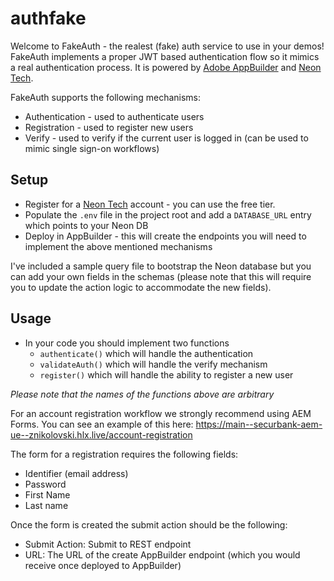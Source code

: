 # authfake

Welcome to FakeAuth - the realest (fake) auth service to use in your demos! FakeAuth implements a proper JWT based authentication flow so it mimics a real authentication process. It is powered by [Adobe AppBuilder](https://developer.adobe.com/app-builder/) and [Neon Tech](https://neon.tech/).

FakeAuth supports the following mechanisms:
- Authentication - used to authenticate users
- Registration - used to register new users
- Verify - used to verify if the current user is logged in (can be used to mimic single sign-on workflows)

## Setup

- Register for a [Neon Tech](https://neon.tech/) account - you can use the free tier.
- Populate the `.env` file in the project root and add a `DATABASE_URL` entry which points to your Neon DB
- Deploy in AppBuilder - this will create the endpoints you will need to implement the above mentioned mechanisms

I've included a sample query file to bootstrap the Neon database but you can add your own fields in the schemas (please note that this will require you to update the action logic to accommodate the new fields).

## Usage
- In your code you should implement two functions
  - `authenticate()` which will handle the authentication
  - `validateAuth()` which will handle the verify mechanism
  - `register()` which will handle the ability to register a new user

*Please note that the names of the functions above are arbitrary*

For an account registration workflow we strongly recommend using AEM Forms. You can see an example of this here: https://main--securbank-aem-ue--znikolovski.hlx.live/account-registration

The form for a registration requires the following fields:
- Identifier (email address)
- Password
- First Name
- Last name

Once the form is created the submit action should be the following:
- Submit Action: Submit to REST endpoint
- URL: The URL of the create AppBuilder endpoint (which you would receive once deployed to AppBuilder)

